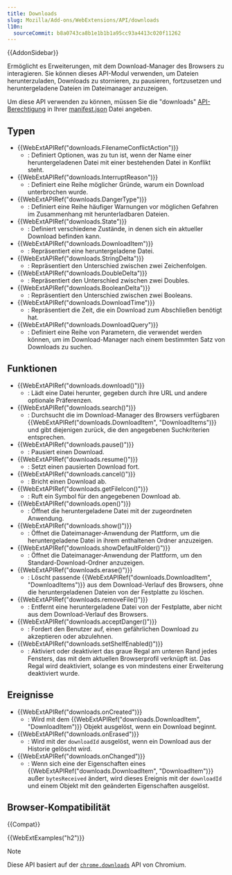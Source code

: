 ```yaml
---
title: Downloads
slug: Mozilla/Add-ons/WebExtensions/API/downloads
l10n:
  sourceCommit: b8a0743ca8b1e1b1b1a95cc93a4413c020f11262
---
```


{{AddonSidebar}}

Ermöglicht es Erweiterungen, mit dem Download-Manager des Browsers zu interagieren. Sie können dieses API-Modul verwenden, um Dateien herunterzuladen, Downloads zu stornieren, zu pausieren, fortzusetzen und heruntergeladene Dateien im Dateimanager anzuzeigen.

Um diese API verwenden zu können, müssen Sie die "downloads" [API-Berechtigung](/de/docs/Mozilla/Add-ons/WebExtensions/manifest.json/permissions#api_permissions) in Ihrer [manifest.json](/de/docs/Mozilla/Add-ons/WebExtensions/manifest.json) Datei angeben.

## Typen

- {{WebExtAPIRef("downloads.FilenameConflictAction")}}
  - : Definiert Optionen, was zu tun ist, wenn der Name einer heruntergeladenen Datei mit einer bestehenden Datei in Konflikt steht.
- {{WebExtAPIRef("downloads.InterruptReason")}}
  - : Definiert eine Reihe möglicher Gründe, warum ein Download unterbrochen wurde.
- {{WebExtAPIRef("downloads.DangerType")}}
  - : Definiert eine Reihe häufiger Warnungen vor möglichen Gefahren im Zusammenhang mit herunterladbaren Dateien.
- {{WebExtAPIRef("downloads.State")}}
  - : Definiert verschiedene Zustände, in denen sich ein aktueller Download befinden kann.
- {{WebExtAPIRef("downloads.DownloadItem")}}
  - : Repräsentiert eine heruntergeladene Datei.
- {{WebExtAPIRef("downloads.StringDelta")}}
  - : Repräsentiert den Unterschied zwischen zwei Zeichenfolgen.
- {{WebExtAPIRef("downloads.DoubleDelta")}}
  - : Repräsentiert den Unterschied zwischen zwei Doubles.
- {{WebExtAPIRef("downloads.BooleanDelta")}}
  - : Repräsentiert den Unterschied zwischen zwei Booleans.
- {{WebExtAPIRef("downloads.DownloadTime")}}
  - : Repräsentiert die Zeit, die ein Download zum Abschließen benötigt hat.
- {{WebExtAPIRef("downloads.DownloadQuery")}}
  - : Definiert eine Reihe von Parametern, die verwendet werden können, um im Download-Manager nach einem bestimmten Satz von Downloads zu suchen.

## Funktionen

- {{WebExtAPIRef("downloads.download()")}}
  - : Lädt eine Datei herunter, gegeben durch ihre URL und andere optionale Präferenzen.
- {{WebExtAPIRef("downloads.search()")}}
  - : Durchsucht die im Download-Manager des Browsers verfügbaren {{WebExtAPIRef("downloads.DownloadItem", "DownloadItems")}} und gibt diejenigen zurück, die den angegebenen Suchkriterien entsprechen.
- {{WebExtAPIRef("downloads.pause()")}}
  - : Pausiert einen Download.
- {{WebExtAPIRef("downloads.resume()")}}
  - : Setzt einen pausierten Download fort.
- {{WebExtAPIRef("downloads.cancel()")}}
  - : Bricht einen Download ab.
- {{WebExtAPIRef("downloads.getFileIcon()")}}
  - : Ruft ein Symbol für den angegebenen Download ab.
- {{WebExtAPIRef("downloads.open()")}}
  - : Öffnet die heruntergeladene Datei mit der zugeordneten Anwendung.
- {{WebExtAPIRef("downloads.show()")}}
  - : Öffnet die Dateimanager-Anwendung der Plattform, um die heruntergeladene Datei in ihrem enthaltenen Ordner anzuzeigen.
- {{WebExtAPIRef("downloads.showDefaultFolder()")}}
  - : Öffnet die Dateimanager-Anwendung der Plattform, um den Standard-Download-Ordner anzuzeigen.
- {{WebExtAPIRef("downloads.erase()")}}
  - : Löscht passende {{WebExtAPIRef("downloads.DownloadItem", "DownloadItems")}} aus dem Download-Verlauf des Browsers, ohne die heruntergeladenen Dateien von der Festplatte zu löschen.
- {{WebExtAPIRef("downloads.removeFile()")}}
  - : Entfernt eine heruntergeladene Datei von der Festplatte, aber nicht aus dem Download-Verlauf des Browsers.
- {{WebExtAPIRef("downloads.acceptDanger()")}}
  - : Fordert den Benutzer auf, einen gefährlichen Download zu akzeptieren oder abzulehnen.
- {{WebExtAPIRef("downloads.setShelfEnabled()")}}
  - : Aktiviert oder deaktiviert das graue Regal am unteren Rand jedes Fensters, das mit dem aktuellen Browserprofil verknüpft ist. Das Regal wird deaktiviert, solange es von mindestens einer Erweiterung deaktiviert wurde.

## Ereignisse

- {{WebExtAPIRef("downloads.onCreated")}}
  - : Wird mit dem {{WebExtAPIRef("downloads.DownloadItem", "DownloadItem")}} Objekt ausgelöst, wenn ein Download beginnt.
- {{WebExtAPIRef("downloads.onErased")}}
  - : Wird mit der `downloadId` ausgelöst, wenn ein Download aus der Historie gelöscht wird.
- {{WebExtAPIRef("downloads.onChanged")}}
  - : Wenn sich eine der Eigenschaften eines {{WebExtAPIRef("downloads.DownloadItem", "DownloadItem")}} außer `bytesReceived` ändert, wird dieses Ereignis mit der `downloadId` und einem Objekt mit den geänderten Eigenschaften ausgelöst.

## Browser-Kompatibilität

{{Compat}}

{{WebExtExamples("h2")}}

> [!NOTE]
> Diese API basiert auf der [`chrome.downloads`](https://developer.chrome.com/docs/extensions/reference/api/downloads) API von Chromium.
